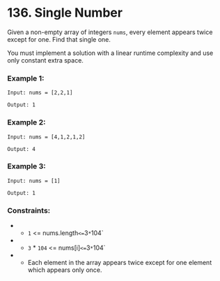 # 136. Single Number

Given a non-empty array of integers `nums`, every element appears twice except for one. Find that single one.

You must implement a solution with a linear runtime complexity and use only constant extra space.

### Example 1:

```
Input: nums = [2,2,1]

Output: 1
```

### Example 2:

```
Input: nums = [4,1,2,1,2]

Output: 4
```

### Example 3:

```
Input: nums = [1]

Output: 1
```

### Constraints:

- - `1` <= nums.length` <= `3` * `104`
- - `3` * `104` <= nums[i]` <= `3` * `104`
- - Each element in the array appears twice except for one element which appears only once.
